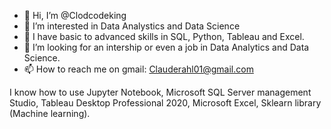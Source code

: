 - 👋 Hi, I’m @Clodcodeking
- 👀 I’m interested in Data Analystics and Data Science
- 🌱 I have basic to advanced skills in SQL, Python, Tableau and Excel. 
- 💞️ I’m looking for an intership or even a job in Data Analytics and Data Science. 
- 📫 How to reach me on gmail: Clauderahl01@gmail.com

<!---
Clodcodeking/Clodcodeking is a ✨ special ✨ repository because its `README.md` (this file) appears on your GitHub profile.
You can click the Preview link to take a look at your changes.
--->
I know how to use Jupyter Notebook, Microsoft SQL Server management Studio, Tableau Desktop Professional 2020, Microsoft Excel, Sklearn library (Machine learning).
